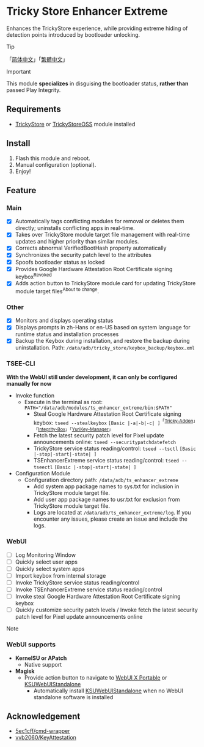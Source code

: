 # Tricky Store Enhancer Extreme
Enhances the TrickyStore experience, while providing extreme hiding of detection points introduced by bootloader unlocking.

> [!TIP]
> 「[简体中文](README4zh-Hans.md)」「[繁體中文](README4zh-Hant.md)」

> [!IMPORTANT]
> This module **specializes** in disguising the bootloader status, **rather than** passed Play Integrity.

## Requirements
- [TrickyStore](https://github.com/5ec1cff/TrickyStore) or [TrickyStoreOSS](https://github.com/beakthoven/TrickyStoreOSS) module installed

## Install
1. Flash this module and reboot.
2. Manual configuration (optional).
3. Enjoy!

## Feature
### Main
- [x] Automatically tags conflicting modules for removal or deletes them directly; uninstalls conflicting apps in real-time.
- [x] Takes over TrickyStore module target file management with real-time updates and higher priority than similar modules.
- [x] Corrects abnormal VerifiedBootHash property automatically
- [x] Synchronizes the security patch level to the attributes
- [x] Spoofs bootloader status as locked
- [x] Provides Google Hardware Attestation Root Certificate signing keybox<sup>Revoked</sup>
- [x] Adds action button to TrickyStore module card for updating TrickyStore module target files<sup>About to change</sup>.

### Other
- [x] Monitors and displays operating status
- [x] Displays prompts in zh-Hans or en-US based on system language for runtime status and installation processes
- [x] Backup the Keybox during installation, and restore the backup during uninstallation. Path: `/data/adb/tricky_store/keybox_backup/keybox.xml`

### TSEE-CLI
**With the WebUI still under development, it can only be configured manually for now**
- Invoke function
  - Execute in the terminal as root: `PATH="/data/adb/modules/ts_enhancer_extreme/bin:$PATH"`
    - Steal Google Hardware Attestation Root Certificate signing keybox: `tseed --stealkeybox` `[Basic |-a|-b|-c| ]`<sup>「[Tricky-Addon](https://github.com/KOWX712/Tricky-Addon-Update-Target-List)」「[Integrity-Box](https://github.com/MeowDump/Integrity-Box)」「[YuriKey-Manager](https://github.com/YurikeyDev/yurikey)」</sup>
    - Fetch the latest security patch level for Pixel update announcements online: `tseed --securitypatchdatefetch`
    - TrickyStore service status reading/control: `tseed --tsctl` `[Basic |-stop|-start|-state| ]`
    - TSEnhancerExtreme service status reading/control: `tseed --tseectl` `[Basic |-stop|-start|-state| ]`
- Configuration Module
  - Configuration directory path: `/data/adb/ts_enhancer_extreme`
    - Add system app package names to sys.txt for inclusion in TrickyStore module target file.
    - Add user app package names to usr.txt for exclusion from TrickyStore module target file.
    - Logs are located at `/data/adb/ts_enhancer_extreme/log`. If you encounter any issues, please create an issue and include the logs.
### WebUI
- [ ] Log Monitoring Window
- [ ] Quickly select user apps
- [ ] Quickly select system apps
- [ ] Import keybox from internal storage
- [ ] Invoke TrickyStore service status reading/control
- [ ] Invoke TSEnhancerExtreme service status reading/control
- [ ] Invoke steal Google Hardware Attestation Root Certificate signing keybox
- [ ] Quickly customize security patch levels / Invoke fetch the latest security patch level for Pixel update announcements online

> [!NOTE]
> ### WebUI supports
>   - **KernelSU or APatch**
>     - Native support
>   - **Magisk** 
>     - Provide action button to navigate to [WebUI X Portable](https://github.com/MMRLApp/WebUI-X-Portable) or [KSUWebUIStandalone](https://github.com/5ec1cff/KsuWebUIStandalone)
>       - Automatically install [KSUWebUIStandalone](https://github.com/5ec1cff/KsuWebUIStandalone) when no WebUI standalone software is installed

## Acknowledgement
- [5ec1cff/cmd-wrapper](https://gist.github.com/5ec1cff/4b3a3ef329094e1427e2397cfa2435ff)
- [vvb2060/KeyAttestation](https://github.com/vvb2060/KeyAttestation)